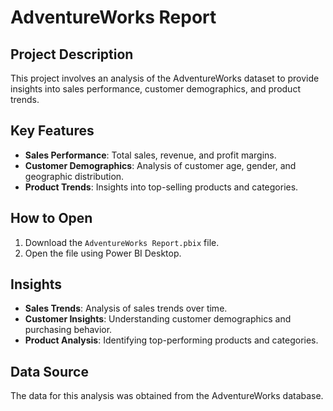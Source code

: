 # AdventureWorks Report

## Project Description

This project involves an analysis of the AdventureWorks dataset to provide insights into sales performance, customer demographics, and product trends.

## Key Features

- **Sales Performance**: Total sales, revenue, and profit margins.
- **Customer Demographics**: Analysis of customer age, gender, and geographic distribution.
- **Product Trends**: Insights into top-selling products and categories.

## How to Open

1. Download the `AdventureWorks Report.pbix` file.
2. Open the file using Power BI Desktop.

## Insights

- **Sales Trends**: Analysis of sales trends over time.
- **Customer Insights**: Understanding customer demographics and purchasing behavior.
- **Product Analysis**: Identifying top-performing products and categories.

## Data Source

The data for this analysis was obtained from the AdventureWorks database.
